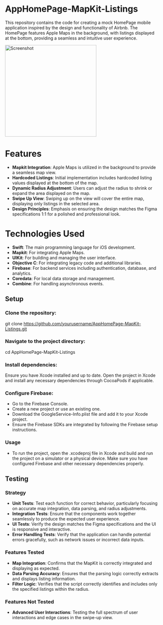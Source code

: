 # AppHomePage-MapKit-Listings
This repository contains the code for creating a mock HomePage mobile application inspired by the design and functionality of Airbnb. The HomePage features Apple Maps in the background, with listings displayed at the bottom, providing a seamless and intuitive user experience.

<img src="https://github.gatech.edu/storage/user/65879/files/8f5dbb04-29e3-4eae-9001-9d77920370f8" alt="Screenshot" height="300"> 

# Features
- **Mapkit Integration**: Apple Maps is utilized in the background to provide a seamless map view.
- **Hardcoded Listings**: Initial implementation includes hardcoded listing values displayed at the bottom of the map.
- **Dynamic Radius Adjustment**: Users can adjust the radius to shrink or expand the area displayed on the map.
- **Swipe Up View**: Swiping up on the view will cover the entire map, displaying only listings in the selected area.
- **Design Principles**: Emphasis on ensuring the design matches the Figma specifications 1:1 for a polished and professional look.

# Technologies Used
- **Swift**: The main programming language for iOS development.
- **Mapkit**: For integrating Apple Maps.
- **UIKit**: For building and managing the user interface.
- **Objective C**: For integrating legacy code and additional libraries.
- **Firebase**: For backend services including authentication, database, and analytics.
- **Coredata**: For local data storage and management.
- **Combine**: For handling asynchronous events.

## Setup

### Clone the repository:

git clone https://github.com/yourusername/AppHomePage-MapKit-Listings.git

### Navigate to the project directory:
cd AppHomePage-MapKit-Listings

### Install dependencies:
Ensure you have Xcode installed and up to date. Open the project in Xcode and install any necessary dependencies through CocoaPods if applicable.

### Configure Firebase:
- Go to the Firebase Console.
- Create a new project or use an existing one.
- Download the GoogleService-Info.plist file and add it to your Xcode project.
- Ensure the Firebase SDKs are integrated by following the Firebase setup instructions.

### Usage
- To run the project, open the .xcodeproj file in Xcode and build and run the project on a simulator or a physical device. Make sure you have configured Firebase and other necessary dependencies properly.

## Testing

### Strategy
- **Unit Tests**: Test each function for correct behavior, particularly focusing on accurate map integration, data parsing, and radius adjustments.
- **Integration Tests**: Ensure that the components work together seamlessly to produce the expected user experience.
- **UI Tests**: Verify the design matches the Figma specifications and the UI is responsive and interactive.
- **Error Handling Tests**: Verify that the application can handle potential errors gracefully, such as network issues or incorrect data inputs.

### Features Tested
- **Map Integration**: Confirms that the MapKit is correctly integrated and displaying as expected.
- **Data Parsing Accuracy**: Ensures that the parsing logic correctly extracts and displays listing information.
- **Filter Logic**: Verifies that the script correctly identifies and includes only the specified listings within the radius.

### Features Not Tested
- **Advanced User Interactions**: Testing the full spectrum of user interactions and edge cases in the swipe-up view.

